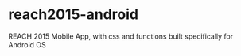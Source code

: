 # reach2015-android
REACH 2015 Mobile App, with css and functions built specifically for Android OS
